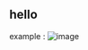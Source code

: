 ## hello 
example : 
![image](https://github.com/Micro0x00/Vuln-Codes/assets/67539414/5ce0f35f-6b05-4e76-a6ce-b53c8ff30bc9)
